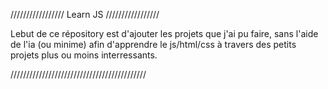
///////////////// Learn JS /////////////////

Lebut de ce répository est d'ajouter les projets que j'ai pu faire,
sans l'aide de l'ia (ou minime) afin d'apprendre le js/html/css
à travers des petits projets plus ou moins interressants.

///////////////////////////////////////////

